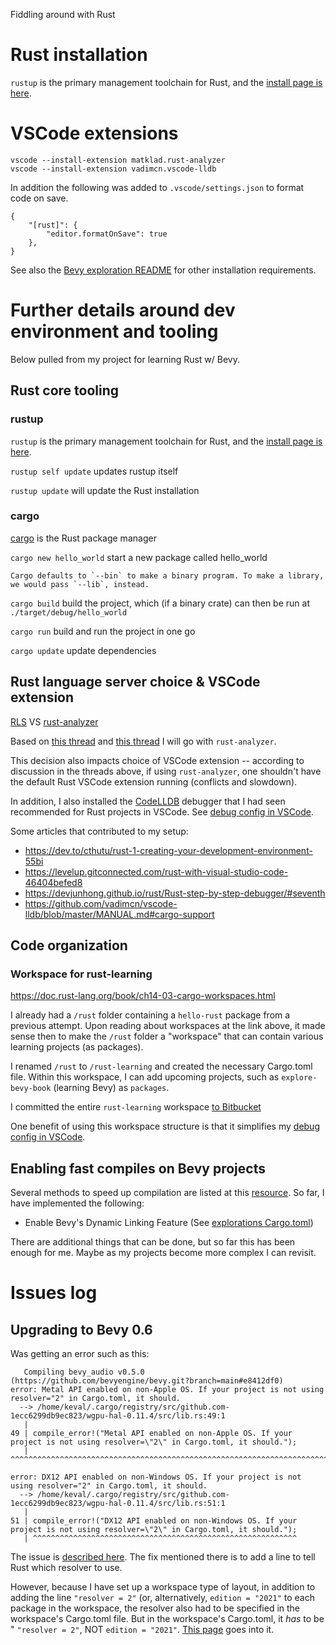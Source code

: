 Fiddling around with Rust


# Rust installation

`rustup` is the primary management toolchain for Rust, and the [install page is here](https://www.rust-lang.org/tools/install).


# VSCode extensions

```
vscode --install-extension matklad.rust-analyzer
vscode --install-extension vadimcn.vscode-lldb
``` 

In addition the following was added to `.vscode/settings.json` to format code on save.

```
{
    "[rust]": {
        "editor.formatOnSave": true
    },
}
```


See also the [Bevy exploration README](explore-bevy-book/README.md) for other installation requirements.


# Further details around dev environment and tooling 

Below pulled from my project for learning Rust w/ Bevy.


## Rust core tooling
 
### rustup

`rustup` is the primary management toolchain for Rust, and the [install page is here](https://www.rust-lang.org/tools/install).
 
 `rustup self update` updates rustup itself
 
 `rustup update` will update the Rust installation

### cargo

[cargo](https://doc.rust-lang.org/cargo/index.html) is the Rust package manager

`cargo new hello_world` start a new package called hello_world

```Cargo defaults to `--bin` to make a binary program. To make a library, we would pass `--lib`, instead.```


`cargo build` build the project, which (if a binary crate) can then be run at `./target/debug/hello_world`

`cargo run` build and run the project in one go

`cargo update` update dependencies


## Rust language server choice & VSCode extension

[RLS](https://github.com/rust-lang/rls) VS [rust-analyzer](https://rust-analyzer.github.io/) 

Based on [this thread](https://www.reddit.com/r/rust/comments/lur37d/why_is_rls_still_so_bad/) and [this thread](https://www.reddit.com/r/rust/comments/hf07lk/rls_vs_rustanalyzer_in_2020/) I will go with `rust-analyzer`.

This decision also impacts choice of VSCode extension -- according to discussion in the threads above, if using `rust-analyzer`, one shouldn't have the default Rust VSCode extension running (conflicts and slowdown).

In addition, I also installed the [CodeLLDB](https://marketplace.visualstudio.com/items?itemName=vadimcn.vscode-lldb) debugger that I had seen recommended for Rust projects in VSCode. See [debug config in VSCode](https://bitbucket.org/riverfr0zen/rust-learning/src/master/.vscode/launch.json).


Some articles that contributed to my setup:

* https://dev.to/cthutu/rust-1-creating-your-development-environment-55bi
* https://levelup.gitconnected.com/rust-with-visual-studio-code-46404befed8
* https://devjunhong.github.io/rust/Rust-step-by-step-debugger/#seventh
* https://github.com/vadimcn/vscode-lldb/blob/master/MANUAL.md#cargo-support    


## Code organization

### Workspace for rust-learning

https://doc.rust-lang.org/book/ch14-03-cargo-workspaces.html

I already had a `/rust` folder containing a `hello-rust` package from a previous attempt. Upon reading about workspaces at the link above, it made sense then to make the `/rust` folder a "workspace" that can contain various learning projects (as packages). 

I renamed `/rust` to `/rust-learning` and created the necessary Cargo.toml file. Within this workspace, I can add upcoming projects, such as `explore-bevy-book` (learning Bevy) as `packages`.

I committed the entire `rust-learning` workspace [to Bitbucket](https://bitbucket.org/riverfr0zen/rust-learning)

One benefit of using this workspace structure is that it simplifies my [debug config in VSCode](https://bitbucket.org/riverfr0zen/rust-learning/src/master/.vscode/launch.json). 


## Enabling fast compiles on Bevy projects

Several methods to speed up compilation are listed at this [resource](https://bevyengine.org/learn/book/getting-started/setup/). So far, I have implemented the following:

* Enable Bevy's Dynamic Linking Feature (See [explorations Cargo.toml](explorations/Cargo.toml))

There are additional things that can be done, but so far this has been enough for me. Maybe as my projects become more complex I can revisit.

# Issues log
 
## Upgrading to Bevy 0.6

Was getting an error such as this:

```
   Compiling bevy_audio v0.5.0 (https://github.com/bevyengine/bevy.git?branch=main#e8412df0)
error: Metal API enabled on non-Apple OS. If your project is not using resolver="2" in Cargo.toml, it should.
  --> /home/keval/.cargo/registry/src/github.com-1ecc6299db9ec823/wgpu-hal-0.11.4/src/lib.rs:49:1
   |
49 | compile_error!("Metal API enabled on non-Apple OS. If your project is not using resolver=\"2\" in Cargo.toml, it should.");
   | ^^^^^^^^^^^^^^^^^^^^^^^^^^^^^^^^^^^^^^^^^^^^^^^^^^^^^^^^^^^^^^^^^^^^^^^^^^^^^^^^^^^^^^^^^^^^^^^^^^^^^^^^^^^^^^^^^^^^^^^^^^

error: DX12 API enabled on non-Windows OS. If your project is not using resolver="2" in Cargo.toml, it should.
  --> /home/keval/.cargo/registry/src/github.com-1ecc6299db9ec823/wgpu-hal-0.11.4/src/lib.rs:51:1
   |
51 | compile_error!("DX12 API enabled on non-Windows OS. If your project is not using resolver=\"2\" in Cargo.toml, it should.");
   | ^^^^^^^^^^^^^^^^^^^^^^^^^^^^^^^^^^^^^^^^^^^^^^^^^^^^^^^^^^^
```

The issue is [described here](https://github.com/bevyengine/bevy/issues/3205). The fix mentioned there is to add a line to tell Rust which resolver to use.

However, because I have set up a workspace type of layout, in addition to adding the line `"resolver = 2"` (or, alternatively, `edition = "2021"` to each package in the workspace, the resolver also had to be specified in the workspace's Cargo.toml file. But in the workspace's Cargo.toml, it *has* to be " `"resolver = 2"`, NOT `edition = "2021"`. [This page](https://issueexplorer.com/issue/rust-lang/cargo/9956) goes into it.